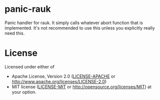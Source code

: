 # panic-rauk
Panic handler for rauk. It simply calls whatever abort function that is implemented. It's not recommended to use this unless you explicitly really need this.

# License
Licensed under either of

 * Apache License, Version 2.0 ([LICENSE-APACHE](LICENSE-APACHE) or
   http://www.apache.org/licenses/LICENSE-2.0)
 * MIT license ([LICENSE-MIT](LICENSE-MIT) or
   http://opensource.org/licenses/MIT) at your option.
